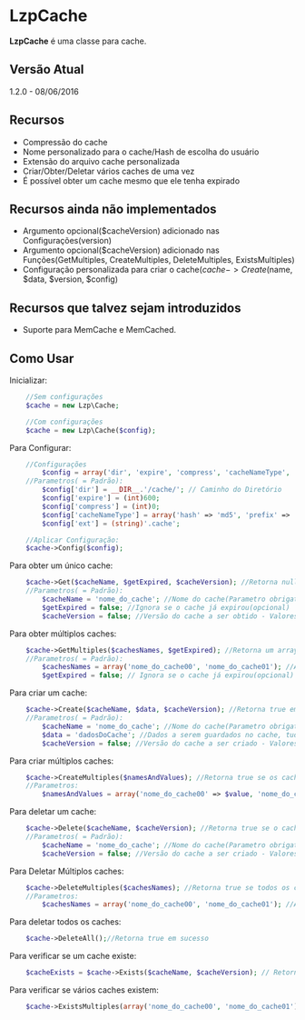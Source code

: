 # LzpCache
**LzpCache** é uma classe para cache.

## Versão Atual
1.2.0 - 08/06/2016


## Recursos
- Compressão do cache
- Nome personalizado para o cache/Hash de escolha do usuário
- Extensão do arquivo cache personalizada
- Criar/Obter/Deletar vários caches de uma vez
- É possível obter um cache mesmo que ele tenha expirado


## Recursos ainda não implementados
- Argumento opcional($cacheVersion) adicionado nas Configurações(version)
- Argumento opcional($cacheVersion) adicionado nas Funções(GetMultiples, CreateMultiples, DeleteMultiples, ExistsMultiples)
- Configuração personalizada para criar o cache($cache->Create($name, $data, $version, $config)


## Recursos que talvez sejam introduzidos
- Suporte para MemCache e MemCached.


##  Como Usar
Inicializar:
```php
	//Sem configurações
	$cache = new Lzp\Cache;

	//Com configurações
	$cache = new Lzp\Cache($config);
```

Para Configurar:
```php
	//Configurações
		$config = array('dir', 'expire', 'compress', 'cacheNameType', 'ext');
	//Parametros( = Padrão):
		$config['dir'] = __DIR__.'/cache/'; // Caminho do Diretório
		$config['expire'] = (int)600;
		$config['compress'] = (int)0;
		$config['cacheNameType'] = array('hash' => 'md5', 'prefix' => '%name%_'); //Use %name% para colocar o nome do cache no prefixo
		$config['ext'] = (string)'.cache';

	//Aplicar Configuração:
 	$cache->Config($config);
```

Para obter um único cache:
```php
	$cache->Get($cacheName, $getExpired, $cacheVersion); //Retorna null se o cache não existir
 	//Parametros( = Padrão):
 		$cacheName = 'nome_do_cache'; //Nome do cache(Parametro obrigatório)
 		$getExpired = false; //Ignora se o cache já expirou(opcional)
 		$cacheVersion = false; //Versão do cache a ser obtido - Valores Aceitos float, string e int(opcional)
```

Para obter múltiplos caches:
```php
 	$cache->GetMultiples($cachesNames, $getExpired); //Retorna um array($nomeDoCache=>$valor)
 	//Parametros( = Padrão):
 		$cachesNames = array('nome_do_cache00', 'nome_do_cache01'); //Array contendo o Nome de cada cache(Parametro obrigatório)
 		$getExpired = false; // Ignora se o cache já expirou(opcional)
```

Para criar um cache:
```php
 	$cache->Create($cacheName, $data, $cacheVersion); //Retorna true em caso de sucesso
 	//Parametros( = Padrão):
 		$cacheName = 'nome_do_cache'; //Nome do cache(Parametro obrigatório)
 		$data = 'dadosDoCache'; //Dados a serem guardados no cache, tudo é aceito(Parametro obrigatório)
 		$cacheVersion = false; //Versão do cache a ser criado - Valores Aceitos(float, string, int) - (opcional)
```

Para criar múltiplos caches:
```php
 	$cache->CreateMultiples($namesAndValues); //Retorna true se os caches forem criados
 	//Parametros:
		$namesAndValues = array('nome_do_cache00' => $value, 'nome_do_cache01' => $value); //Array contendo os Nomes e os valores dos caches a serem criados(Parametro obrigatório)
```

Para deletar um cache:
```php
 	$cache->Delete($cacheName, $cacheVersion); //Retorna true se o cache for excluido
 	//Parametros( = Padrão):
 		$cacheName = 'nome_do_cache'; //Nome do cache(Parametro obrigatório)
 		$cacheVersion = false; //Versão do cache a ser criado - Valores Aceitos(float, string, int) - (opcional)
```

Para Deletar Múltiplos caches:
```php
 	$cache->DeleteMultiples($cachesNames); //Retorna true se todos os caches forem excluidos
 	//Parametros:
 		$cachesNames = array('nome_do_cache00', 'nome_do_cache01'); //Array contendo o Nome de cada cache(Parametro obrigatório)
```

Para deletar todos os caches:
```php
	$cache->DeleteAll();//Retorna true em sucesso 
```

Para verificar se um cache existe:
```php
 	$cacheExists = $cache->Exists($cacheName, $cacheVersion); // Retorna false se o cache não existir
```

Para verificar se vários caches existem:
```php
	$cache->ExistsMultiples(array('nome_do_cache00', 'nome_do_cache01')); // Retorna um array($nomecache=>$exists) caso esse cache não exista $exists recebe false
```